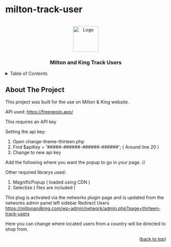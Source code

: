 # milton-track-user

<div id="top"></div>
<!--
*** Thanks for checking out the Best-README-Template. If you have a suggestion
*** that would make this better, please fork the repo and create a pull request
*** or simply open an issue with the tag "enhancement".
*** Don't forget to give the project a star!
*** Thanks again! Now go create something AMAZING! :D
-->



<!-- PROJECT SHIELDS -->
<!--
*** I'm using markdown "reference style" links for readability.
*** Reference links are enclosed in brackets [ ] instead of parentheses ( ).
*** See the bottom of this document for the declaration of the reference variables
*** for contributors-url, forks-url, etc. This is an optional, concise syntax you may use.
*** https://www.markdownguide.org/basic-syntax/#reference-style-links
-->

<!-- PROJECT LOGO -->
<br />
<div align="center">
    <img src="https://s29938.pcdn.co/uk/wp-content/uploads/sites/4/2018/12/logo.svg" alt="Logo" width="80" height="80">
<h3 align="center">Milton and King Track Users</h3>
</div>

<!-- TABLE OF CONTENTS -->
<details>
  <summary>Table of Contents</summary>
  <ol>
    <li>
      <a href="#about-the-project">About The Project</a>
    </li>
  </ol>
</details>



<!-- ABOUT THE PROJECT -->
## About The Project

This project was built for the use on Milton & King website.

API used: https://freegeoip.app/

This requires an API key

Setting the api key:

1. Open change-theme-thirteen.php 
2. Find $apiKey = '#####-######-######-######'; ( Around line 20 )
3. Change to new api key

Add the following where you want the popup to go in your page. 
// <?php do_action('check_location'); ?>

Other required librarys used:

1. MagnificPopup ( loaded using CDN )
2. Selectize ( files are included )

This plug is activated via the networks plugin page and is updated from the networks admin panel left sidebar Redirect Users
https://miltonandking.com/wp-admin/network/admin.php?page=thirteen-track-users

Here you can change where located users from a country will be directed to shop from.

<p align="right">(<a href="#top">back to top</a>)</p>


